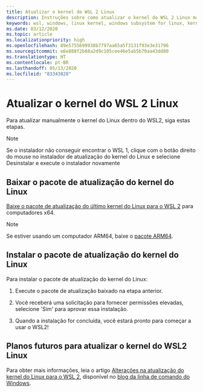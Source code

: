```yaml
---
title: Atualizar o kernel do WSL 2 Linux
description: Instruções sobre como atualizar o kernel do WSL 2 Linux manualmente
keywords: wsl, windows, linux kernel, windows subsystem for linux, kernel
ms.date: 03/12/2020
ms.topic: article
ms.localizationpriority: high
ms.openlocfilehash: 89e5755699938b7797aa65a5f3131f93e3e31796
ms.sourcegitcommit: e6e888f2b88a2d9c105cee46e5ab5b70aa43dd80
ms.translationtype: HT
ms.contentlocale: pt-BR
ms.lasthandoff: 05/13/2020
ms.locfileid: "83343828"
---
```

# <a name="updating-the-wsl-2-linux-kernel"></a>Atualizar o kernel do WSL 2 Linux

Para atualizar manualmente o kernel do Linux dentro do WSL2, siga estas etapas.

> [!NOTE] 
> Se o instalador não conseguir encontrar o WSL 1, clique com o botão direito do mouse no instalador de atualização do kernel do Linux e selecione Desinstalar e execute o instalador novamente

## <a name="download-the-linux-kernel-update-package"></a>Baixar o pacote de atualização do kernel do Linux

[Baixe o pacote de atualização do último kernel do Linux para o WSL 2](https://wslstorestorage.blob.core.windows.net/wslblob/wsl_update_x64.msi) para computadores x64.

> [!NOTE]
> Se estiver usando um computador ARM64, baixe o [pacote ARM64](https://wslstorestorage.blob.core.windows.net/wslblob/wsl_update_arm64.msi).

## <a name="install-the-linux-kernel-update-package"></a>Instalar o pacote de atualização do kernel do Linux

Para instalar o pacote de atualização do kernel do Linux:

  1. Execute o pacote de atualização baixado na etapa anterior.

  2. Você receberá uma solicitação para fornecer permissões elevadas, selecione 'Sim' para aprovar essa instalação.

  3. Quando a instalação for concluída, você estará pronto para começar a usar o WSL2!

## <a name="future-plans-for-updating-the-wsl2-linux-kernel"></a>Planos futuros para atualizar o kernel do WSL2 Linux

Para obter mais informações, leia o artigo [Alterações na atualização do kernel do Linux para o WSL 2](https://devblogs.microsoft.com/commandline/wsl2-will-be-generally-available-in-windows-10-version-2004), disponível no [blog da linha de comando do Windows](https://aka.ms/cliblog).
